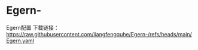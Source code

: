 # Egern-
Egern配置
下载链接：https://raw.githubusercontent.com/liangfengquhe/Egern-/refs/heads/main/Egern.yaml
